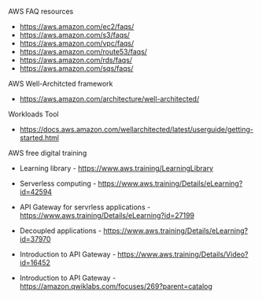 AWS FAQ resources
  - https://aws.amazon.com/ec2/faqs/
  - https://aws.amazon.com/s3/faqs/
  - https://aws.amazon.com/vpc/faqs/
  - https://aws.amazon.com/route53/faqs/
  - https://aws.amazon.com/rds/faqs/
  - https://aws.amazon.com/sqs/faqs/
  
AWS Well-Architcted framework
  - https://aws.amazon.com/architecture/well-architected/
  
Workloads Tool
  - https://docs.aws.amazon.com/wellarchitected/latest/userguide/getting-started.html
  
AWS free digital training
- Learning library - https://www.aws.training/LearningLibrary

- Serverless computing - https://www.aws.training/Details/eLearning?id=42594
- API Gateway for servrless applications - https://www.aws.training/Details/eLearning?id=27199
- Decoupled applications - https://www.aws.training/Details/eLearning?id=37970
- Introduction to API Gateway - https://www.aws.training/Details/Video?id=16452

- Introduction to API Gateway - https://amazon.qwiklabs.com/focuses/269?parent=catalog
